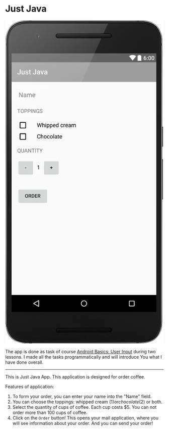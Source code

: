 # Just Java

![](https://github.com/Liza-S/Android-Development-for-Beginners-by-Udacity/blob/master/Lesson2/JustJava/Screenshots/app.png)

The app is done as task of course [Android Basics: User Input](https://www.udacity.com/course/android-development-for-beginners--ud837) during two lessons. I made all the tasks programmatically and will introduce You what I have done overall.

-----------------
This is Just Java App. This application is designed for order coffee. 

Features of application:

1. To form your order, you can enter your name into the "Name" field.
2. You can choose the toppings: whipped cream ($1) or chocolate ($2) or both.
3. Select the quantity of cups of coffee. Each cup costs $5. You can not order more than 100 cups of coffee.
4. Click on the `Order` button! This opens your mail application, where you will see information about your order. And you can send your order!
